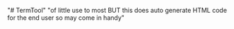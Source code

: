 "# TermTool" 
"of little use to most BUT this does auto generate HTML code for the end user so may come in handy"

